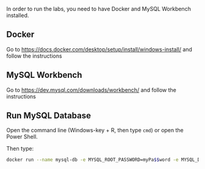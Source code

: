 In order to run the labs, you need to have Docker and MySQL Workbench installed.

## Docker
Go to https://docs.docker.com/desktop/setup/install/windows-install/ and follow the instructions

## MySQL Workbench
Go to https://dev.mysql.com/downloads/workbench/ and follow the instructions

## Run MySQL Database
Open the command line (Windows-key + R, then type `cmd`) or open the Power Shell.

Then type:

```bash
docker run --name mysql-db -e MYSQL_ROOT_PASSWORD=myPa$$word -e MYSQL_DATABASE=car -p 3306:3306 -d mysql:latest
```
